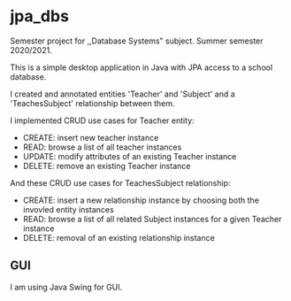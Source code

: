 # jpa_dbs
Semester project for ,,Database Systems" subject. Summer semester 2020/2021.

This is a simple desktop application in Java with JPA access to a school database.

I created and annotated entities 'Teacher' and 'Subject' and a 'TeachesSubject' relationship between them. 

I implemented CRUD use cases for Teacher entity:
- CREATE: insert new teacher instance
- READ: browse a list of all teacher instances
- UPDATE: modify attributes of an existing Teacher instance
- DELETE: remove an existing Teacher instance

And these CRUD use cases for TeachesSubject relationship:
- CREATE: insert a new relationship instance by choosing both the invovled entity instances
- READ: browse a list of all related Subject instances for a given Teacher instance
- DELETE: removal of an existing relationship instance

## GUI
I am using Java Swing for GUI.
